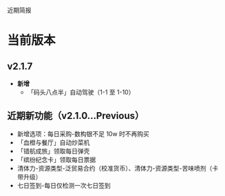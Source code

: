 近期简报

# 当前版本

## v2.1.7

- **新增**
  - 「码头八点半」自动驾驶（1-1 至 1-10）

## 近期新功能（v2.1.0...Previous）

- 新增选项：每日采购-数构银不足 10w 时不再购买
- 「血橙与餐厅」自动炒菜机
- 「错航成旅」领取每日弹壳
- 「缤纷纪念卡」领取每日票据
- 清体力-资源类型-泛贸易合约（校准货币）、清体力-资源类型-苦味喷剂（卡带升级）
- 七日签到-每日仅检测一次七日签到
